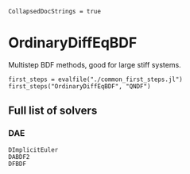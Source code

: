 ```@meta
CollapsedDocStrings = true
```

# OrdinaryDiffEqBDF

Multistep BDF methods, good for large stiff systems.

```@eval
first_steps = evalfile("./common_first_steps.jl")
first_steps("OrdinaryDiffEqBDF", "QNDF")
```

## Full list of solvers

### DAE

```@docs
DImplicitEuler
DABDF2
DFBDF
```
